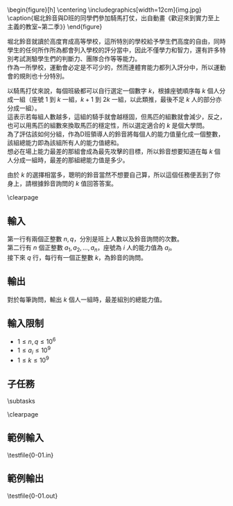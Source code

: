 #

\begin{figure}[h]
\centering
\includegraphics[width=12cm]{img.jpg}
\caption{堀北鈴音與D班的同學們參加騎馬打仗，出自動畫《歡迎來到實力至上主義的教室~第二季》}
\end{figure}

堀北鈴音就讀於高度育成高等學校，這所特別的學校給予學生們高度的自由，同時學生的任何所作所為都會列入學校的評分當中，因此不僅學力和智力，還有許多特別考試測驗學生們的判斷力、團隊合作等等能力。\
作為一所學校，運動會必定是不可少的，然而連體育能力都列入評分中，所以運動會的規則也十分特別。

以騎馬打仗來說，每個班級都可以自行選定一個數字 $k$，根據座號順序每 $k$ 個人分成一組（座號 $1$ 到 $k$ 一組，$k+1$ 到 $2k$ 一組，以此類推，最後不足 $k$ 人的部分亦分成一組）。\
這表示若每組人數越多，這組的騎手就會越穩固，但馬匹的組數就會減少，反之，也可以用馬匹的組數來換取馬匹的穩定性，所以選定適合的 $k$ 是個大學問。\
為了評估該如何分組，作為D班領導人的鈴音將每個人的能力值量化成一個整數，該組總能力即為該組所有人的能力值總和。\
想必在場上能力最差的那組會成為最先攻擊的目標，所以鈴音想要知道在每 $k$ 個人分成一組時，最差的那組總能力值是多少。

由於 $k$ 的選擇相當多，聰明的鈴音當然不想要自己算，所以這個任務便丟到了你身上，請根據鈴音詢問的 $k$ 值回答答案。

\clearpage

## 輸入
第一行有兩個正整數 $n, q$，分別是班上人數以及鈴音詢問的次數。\
第二行有 $n$ 個正整數 $a_1, a_2, \dots, a_n$，座號為 $i$ 人的能力值為 $a_i$。\
接下來 $q$ 行，每行有一個正整數 $k$，為鈴音的詢問。

## 輸出
對於每筆詢問，輸出 $k$ 個人一組時，最差組別的總能力值。

## 輸入限制
- $1 \leq n, q \leq 10^6$
- $1 \leq a_i \leq 10^9$
- $1 \leq k \leq 10^9$

## 子任務
\subtasks

\clearpage

## 範例輸入
\testfile{0-01.in}

## 範例輸出
\testfile{0-01.out}
